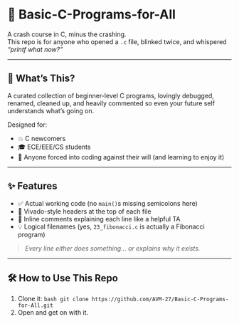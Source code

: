 # 🧠 Basic-C-Programs-for-All

A crash course in C, minus the crashing.  
This repo is for anyone who opened a `.c` file, blinked twice, and whispered _“printf what now?”_

---

## 📌 What’s This?

A curated collection of beginner-level C programs, lovingly debugged, renamed, cleaned up, and heavily commented so even your future self understands what’s going on.

Designed for:
- 💥 C newcomers
- 🎓 ECE/EEE/CS students
- 🤖 Anyone forced into coding against their will (and learning to enjoy it)

---

## ✨ Features

- ✅ Actual working code (no `main()`s missing semicolons here)
- 🧾 Vivado-style headers at the top of each file
- 🧠 Inline comments explaining each line like a helpful TA
- 💡 Logical filenames (yes, `23_fibonacci.c` is actually a Fibonacci program)

> _Every line either does something… or explains why it exists._

---

## 🛠️ How to Use This Repo

1. Clone it:
```bash git clone https://github.com/AVM-27/Basic-C-Programs-for-All.git ```
2. Open and get on with it.


